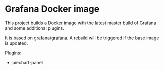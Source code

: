 # Grafana Docker image

This project builds a Docker image with the latest master build of Grafana and some additional plugins.

It is based on [grafana/grafana](https://hub.docker.com/r/grafana/grafana/). A rebuild will be triggered if the base image is updated.

Plugins:

- piechart-panel
